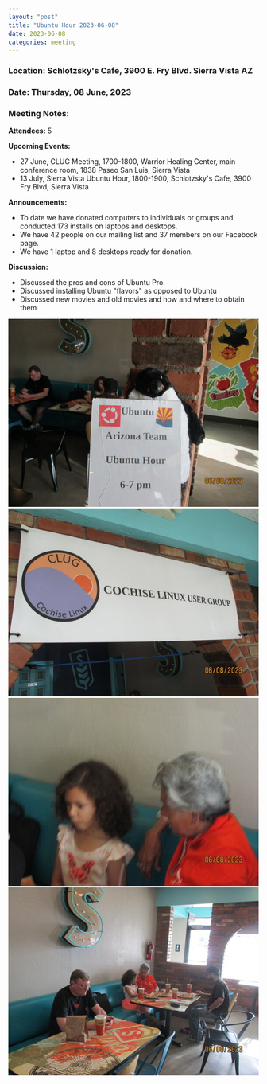```yaml
---
layout: "post"
title: "Ubuntu Hour 2023-06-08"
date: 2023-06-08
categories: meeting
---
```


### Location: Schlotzsky's Cafe, 3900 E. Fry Blvd. Sierra Vista AZ

### Date: Thursday, 08 June, 2023

### Meeting Notes:

**Attendees:** 5

**Upcoming Events:**
 * 27 June, CLUG Meeting, 1700-1800, Warrior Healing Center, main conference room, 1838 Paseo San Luis, Sierra Vista
 * 13 July, Sierra Vista Ubuntu Hour, 1800-1900, Schlotzsky's Cafe, 3900 Fry Blvd, Sierra Vista

**Announcements:**
 * To date we have donated  computers to individuals or groups and conducted 173 installs on laptops and desktops.
 * We have 42 people on our mailing list and 37 members on our Facebook page.
 * We have 1 laptop and 8 desktops ready for donation.

**Discussion:**
 * Discussed the pros and cons of Ubuntu Pro.
 * Discussed installing Ubuntu "flavors" as opposed to Ubuntu
 * Discussed new movies and old movies and how and where to obtain them

![alt text](https://raw.githubusercontent.com/CochiseLinuxUsersGroup/CochiseLinuxUsersGroup.github.io/master/images2/rsz_sv_ubuntuhour_2023-06-08_1.jpg)
![alt text](https://raw.githubusercontent.com/CochiseLinuxUsersGroup/CochiseLinuxUsersGroup.github.io/master/images2/rsz_sv_ubuntuhour_2023-06-08_2.jpg)
![alt text](https://raw.githubusercontent.com/CochiseLinuxUsersGroup/CochiseLinuxUsersGroup.github.io/master/images2/rsz_sv_ubuntuhour_2023-06-08_3.jpg)
![alt text](https://raw.githubusercontent.com/CochiseLinuxUsersGroup/CochiseLinuxUsersGroup.github.io/master/images2/rsz_sv_ubuntuhour_2023-06-08_4.jpg)
